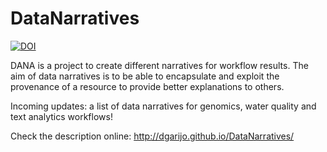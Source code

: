 # DataNarratives

[![DOI](https://zenodo.org/badge/59506446.svg)](https://zenodo.org/badge/latestdoi/59506446)

DANA is a project to create different narratives for workflow results. The aim of data narratives is to be able to encapsulate and exploit the provenance of a resource to provide better explanations to others.

Incoming updates: a list of data narratives for genomics, water quality and text analytics workflows!

Check the description online: http://dgarijo.github.io/DataNarratives/